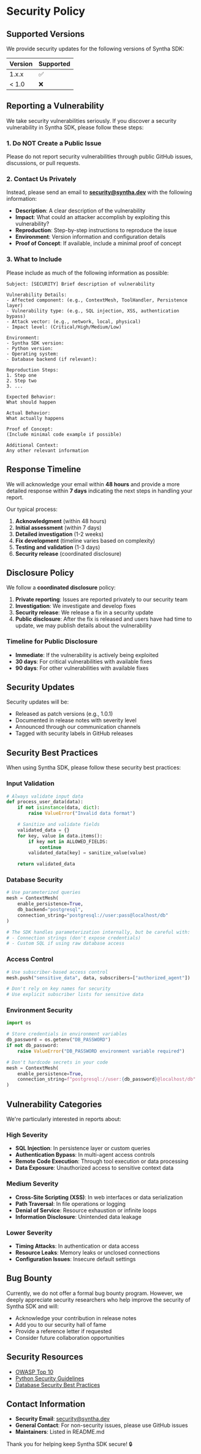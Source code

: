 # Security Policy

## Supported Versions

We provide security updates for the following versions of Syntha SDK:

| Version | Supported          |
| ------- | ------------------ |
| 1.x.x   | :white_check_mark: |
| < 1.0   | :x:                |

## Reporting a Vulnerability

We take security vulnerabilities seriously. If you discover a security vulnerability in Syntha SDK, please follow these steps:

### 1. Do NOT Create a Public Issue

Please do not report security vulnerabilities through public GitHub issues, discussions, or pull requests.

### 2. Contact Us Privately

Instead, please send an email to **security@syntha.dev** with the following information:

- **Description**: A clear description of the vulnerability
- **Impact**: What could an attacker accomplish by exploiting this vulnerability?
- **Reproduction**: Step-by-step instructions to reproduce the issue
- **Environment**: Version information and configuration details
- **Proof of Concept**: If available, include a minimal proof of concept

### 3. What to Include

Please include as much of the following information as possible:

```
Subject: [SECURITY] Brief description of vulnerability

Vulnerability Details:
- Affected component: (e.g., ContextMesh, ToolHandler, Persistence layer)
- Vulnerability type: (e.g., SQL injection, XSS, authentication bypass)
- Attack vector: (e.g., network, local, physical)
- Impact level: (Critical/High/Medium/Low)

Environment:
- Syntha SDK version:
- Python version:
- Operating system:
- Database backend (if relevant):

Reproduction Steps:
1. Step one
2. Step two
3. ...

Expected Behavior:
What should happen

Actual Behavior:
What actually happens

Proof of Concept:
(Include minimal code example if possible)

Additional Context:
Any other relevant information
```

## Response Timeline

We will acknowledge your email within **48 hours** and provide a more detailed response within **7 days** indicating the next steps in handling your report.

Our typical process:

1. **Acknowledgment** (within 48 hours)
2. **Initial assessment** (within 7 days)
3. **Detailed investigation** (1-2 weeks)
4. **Fix development** (timeline varies based on complexity)
5. **Testing and validation** (1-3 days)
6. **Security release** (coordinated disclosure)

## Disclosure Policy

We follow a **coordinated disclosure** policy:

1. **Private reporting**: Issues are reported privately to our security team
2. **Investigation**: We investigate and develop fixes
3. **Security release**: We release a fix in a security update
4. **Public disclosure**: After the fix is released and users have had time to update, we may publish details about the vulnerability

### Timeline for Public Disclosure

- **Immediate**: If the vulnerability is actively being exploited
- **30 days**: For critical vulnerabilities with available fixes
- **90 days**: For other vulnerabilities with available fixes

## Security Updates

Security updates will be:

- Released as patch versions (e.g., 1.0.1)
- Documented in release notes with severity level
- Announced through our communication channels
- Tagged with security labels in GitHub releases

## Security Best Practices

When using Syntha SDK, please follow these security best practices:

### Input Validation

```python
# Always validate input data
def process_user_data(data):
    if not isinstance(data, dict):
        raise ValueError("Invalid data format")

    # Sanitize and validate fields
    validated_data = {}
    for key, value in data.items():
        if key not in ALLOWED_FIELDS:
            continue
        validated_data[key] = sanitize_value(value)

    return validated_data
```

### Database Security

```python
# Use parameterized queries
mesh = ContextMesh(
    enable_persistence=True,
    db_backend="postgresql",
    connection_string="postgresql://user:pass@localhost/db"
)

# The SDK handles parameterization internally, but be careful with:
# - Connection strings (don't expose credentials)
# - Custom SQL if using raw database access
```

### Access Control

```python
# Use subscriber-based access control
mesh.push("sensitive_data", data, subscribers=["authorized_agent"])

# Don't rely on key names for security
# Use explicit subscriber lists for sensitive data
```

### Environment Security

```python
import os

# Store credentials in environment variables
db_password = os.getenv("DB_PASSWORD")
if not db_password:
    raise ValueError("DB_PASSWORD environment variable required")

# Don't hardcode secrets in your code
mesh = ContextMesh(
    enable_persistence=True,
    connection_string=f"postgresql://user:{db_password}@localhost/db"
)
```

## Vulnerability Categories

We're particularly interested in reports about:

### High Severity

- **SQL Injection**: In persistence layer or custom queries
- **Authentication Bypass**: In multi-agent access controls
- **Remote Code Execution**: Through tool execution or data processing
- **Data Exposure**: Unauthorized access to sensitive context data

### Medium Severity

- **Cross-Site Scripting (XSS)**: In web interfaces or data serialization
- **Path Traversal**: In file operations or logging
- **Denial of Service**: Resource exhaustion or infinite loops
- **Information Disclosure**: Unintended data leakage

### Lower Severity

- **Timing Attacks**: In authentication or data access
- **Resource Leaks**: Memory leaks or unclosed connections
- **Configuration Issues**: Insecure default settings

## Bug Bounty

Currently, we do not offer a formal bug bounty program. However, we deeply appreciate security researchers who help improve the security of Syntha SDK and will:

- Acknowledge your contribution in release notes
- Add you to our security hall of fame
- Provide a reference letter if requested
- Consider future collaboration opportunities

## Security Resources

- [OWASP Top 10](https://owasp.org/www-project-top-ten/)
- [Python Security Guidelines](https://python-security.readthedocs.io/)
- [Database Security Best Practices](https://cheatsheetseries.owasp.org/cheatsheets/Database_Security_Cheat_Sheet.html)

## Contact Information

- **Security Email**: security@syntha.dev
- **General Contact**: For non-security issues, please use GitHub issues
- **Maintainers**: Listed in README.md

Thank you for helping keep Syntha SDK secure! 🔒
